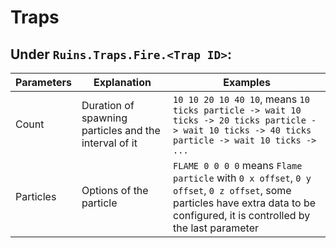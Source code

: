 # Traps

## **Under `Ruins.Traps.Fire.<Trap ID>`:**

| Parameters | Explanation                                           | Examples                                                                                                                                                                      |
| ---------- | ----------------------------------------------------- | ----------------------------------------------------------------------------------------------------------------------------------------------------------------------------- |
| Count      | Duration of spawning particles and the interval of it | `10 10 20 10 40 10`, means `10 ticks particle -> wait 10 ticks -> 20 ticks particle -> wait 10 ticks -> 40 ticks particle -> wait 10 ticks -> ...`                            |
| Particles  | Options of the particle                               | `FLAME 0 0 0 0` means `Flame particle` with `0 x offset`, `0 y offset`, `0 z offset`, some particles have extra data to be configured, it is controlled by the last parameter |
